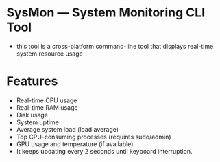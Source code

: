 # SysMon — System Monitoring CLI Tool

- this tool is a cross-platform command-line tool that displays real-time system resource usage

# Features

- Real-time CPU usage
- Real-time RAM usage
- Disk usage
- System uptime
- Average system load (load average)
- Top CPU-consuming processes (requires sudo/admin)
- GPU usage and temperature (if available)
- It keeps updating every 2 seconds until keyboard interruption.

